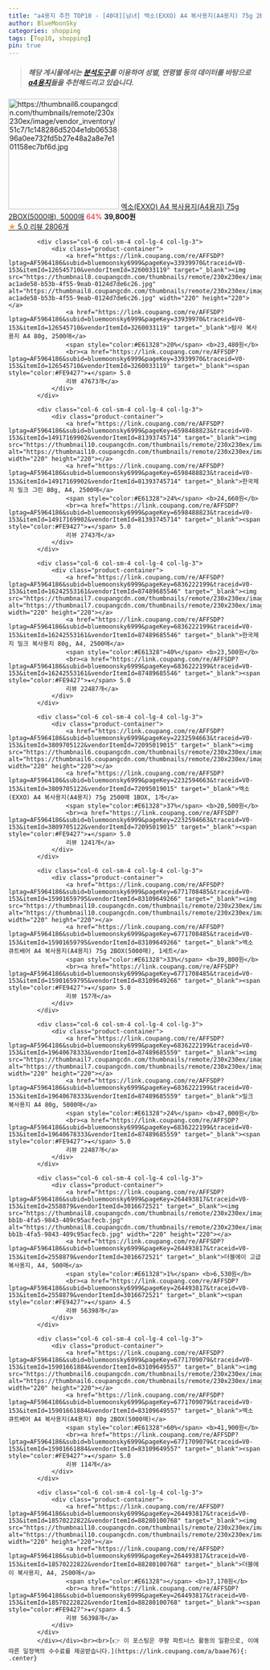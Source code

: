 ```yaml
---
title: "a4용지 추천 TOP10 - [40대][남녀] 엑소(EXXO) A4 복사용지(A4용지) 75g 2BOX(5000매), 5000매"
author: BlueMoonSky
categories: shopping
tags: [Top10, shopping]
pin: true
---
```


> ##### 해당 게시물에서는 [**분석도구**](https://itemscout.io/)를 이용하여 **성별**, **연령별** 등의 데이터를 바탕으로 [**a4용지**](https://link.coupang.com/a/baae76)들을 추천해드리고 있습니다.
<div class="container"><div class="row">
            <div class="col-6 col-sm-4 col-lg-4 col-lg-3">
                <div class="product-container">
                    <a href="https://link.coupang.com/re/AFFSDP?lptag=AF5964186&subid=bluemoonsky6999&pageKey=6137194391&traceid=V0-153&itemId=19305887113&vendorItemId=72083096402" target="_blank"><img src="https://thumbnail6.coupangcdn.com/thumbnails/remote/230x230ex/image/vendor_inventory/51c7/1c148286d5204e1db0653896a0ee732fd5b27e48a2a8e7e101158ec7bf6d.jpg" alt="https://thumbnail6.coupangcdn.com/thumbnails/remote/230x230ex/image/vendor_inventory/51c7/1c148286d5204e1db0653896a0ee732fd5b27e48a2a8e7e101158ec7bf6d.jpg" width="220" height="220"></a>
                    <a href="https://link.coupang.com/re/AFFSDP?lptag=AF5964186&subid=bluemoonsky6999&pageKey=6137194391&traceid=V0-153&itemId=19305887113&vendorItemId=72083096402" target="_blank">엑소(EXXO) A4 복사용지(A4용지) 75g 2BOX(5000매), 5000매</a>
                    <span style="color:#E61328">64%</span> <b>39,800원</b>
                    <br><a href="https://link.coupang.com/re/AFFSDP?lptag=AF5964186&subid=bluemoonsky6999&pageKey=6137194391&traceid=V0-153&itemId=19305887113&vendorItemId=72083096402" target="_blank"><span style="color:#FE9427">★</span> 5.0
                    리뷰 2806개</a>
                </div>
            </div>
            
            <div class="col-6 col-sm-4 col-lg-4 col-lg-3">
                <div class="product-container">
                    <a href="https://link.coupang.com/re/AFFSDP?lptag=AF5964186&subid=bluemoonsky6999&pageKey=33939970&traceid=V0-153&itemId=126545710&vendorItemId=3260033119" target="_blank"><img src="https://thumbnail8.coupangcdn.com/thumbnails/remote/230x230ex/image/retail/images/161374574856290-ac1ade58-b53b-4f55-9eab-0124d7de6c26.jpg" alt="https://thumbnail8.coupangcdn.com/thumbnails/remote/230x230ex/image/retail/images/161374574856290-ac1ade58-b53b-4f55-9eab-0124d7de6c26.jpg" width="220" height="220"></a>
                    <a href="https://link.coupang.com/re/AFFSDP?lptag=AF5964186&subid=bluemoonsky6999&pageKey=33939970&traceid=V0-153&itemId=126545710&vendorItemId=3260033119" target="_blank">탐사 복사용지 A4 80g, 2500매</a>
                    <span style="color:#E61328">20%</span> <b>23,480원</b>
                    <br><a href="https://link.coupang.com/re/AFFSDP?lptag=AF5964186&subid=bluemoonsky6999&pageKey=33939970&traceid=V0-153&itemId=126545710&vendorItemId=3260033119" target="_blank"><span style="color:#FE9427">★</span> 5.0
                    리뷰 47673개</a>
                </div>
            </div>
            
            <div class="col-6 col-sm-4 col-lg-4 col-lg-3">
                <div class="product-container">
                    <a href="https://link.coupang.com/re/AFFSDP?lptag=AF5964186&subid=bluemoonsky6999&pageKey=6598488823&traceid=V0-153&itemId=14917169902&vendorItemId=81393745714" target="_blank"><img src="https://thumbnail10.coupangcdn.com/thumbnails/remote/230x230ex/image/vendor_inventory/369d/ce877b07b8ca9f32fc3315b019f4249376c585f10ea26d855f803afa093c.jpg" alt="https://thumbnail10.coupangcdn.com/thumbnails/remote/230x230ex/image/vendor_inventory/369d/ce877b07b8ca9f32fc3315b019f4249376c585f10ea26d855f803afa093c.jpg" width="220" height="220"></a>
                    <a href="https://link.coupang.com/re/AFFSDP?lptag=AF5964186&subid=bluemoonsky6999&pageKey=6598488823&traceid=V0-153&itemId=14917169902&vendorItemId=81393745714" target="_blank">한국제지 밀크 그린 80g, A4, 2500매</a>
                    <span style="color:#E61328">24%</span> <b>24,660원</b>
                    <br><a href="https://link.coupang.com/re/AFFSDP?lptag=AF5964186&subid=bluemoonsky6999&pageKey=6598488823&traceid=V0-153&itemId=14917169902&vendorItemId=81393745714" target="_blank"><span style="color:#FE9427">★</span> 5.0
                    리뷰 2743개</a>
                </div>
            </div>
            
            <div class="col-6 col-sm-4 col-lg-4 col-lg-3">
                <div class="product-container">
                    <a href="https://link.coupang.com/re/AFFSDP?lptag=AF5964186&subid=bluemoonsky6999&pageKey=6836222199&traceid=V0-153&itemId=16242553161&vendorItemId=87489685546" target="_blank"><img src="https://thumbnail7.coupangcdn.com/thumbnails/remote/230x230ex/image/vendor_inventory/467b/2bb6662dbc8fe26bd3609f4c05a0a5381ac20980194e6f0c8b5206336c85.jpg" alt="https://thumbnail7.coupangcdn.com/thumbnails/remote/230x230ex/image/vendor_inventory/467b/2bb6662dbc8fe26bd3609f4c05a0a5381ac20980194e6f0c8b5206336c85.jpg" width="220" height="220"></a>
                    <a href="https://link.coupang.com/re/AFFSDP?lptag=AF5964186&subid=bluemoonsky6999&pageKey=6836222199&traceid=V0-153&itemId=16242553161&vendorItemId=87489685546" target="_blank">한국제지 밀크 복사용지 80g, A4, 2500매</a>
                    <span style="color:#E61328">40%</span> <b>23,500원</b>
                    <br><a href="https://link.coupang.com/re/AFFSDP?lptag=AF5964186&subid=bluemoonsky6999&pageKey=6836222199&traceid=V0-153&itemId=16242553161&vendorItemId=87489685546" target="_blank"><span style="color:#FE9427">★</span> 5.0
                    리뷰 22487개</a>
                </div>
            </div>
            
            <div class="col-6 col-sm-4 col-lg-4 col-lg-3">
                <div class="product-container">
                    <a href="https://link.coupang.com/re/AFFSDP?lptag=AF5964186&subid=bluemoonsky6999&pageKey=2232594663&traceid=V0-153&itemId=3809705122&vendorItemId=72095019015" target="_blank"><img src="https://thumbnail6.coupangcdn.com/thumbnails/remote/230x230ex/image/vendor_inventory/2bea/dda826883a1edf84b6f0da6c4f9e64fadf787474bfccfae2b788747c76ee.jpg" alt="https://thumbnail6.coupangcdn.com/thumbnails/remote/230x230ex/image/vendor_inventory/2bea/dda826883a1edf84b6f0da6c4f9e64fadf787474bfccfae2b788747c76ee.jpg" width="220" height="220"></a>
                    <a href="https://link.coupang.com/re/AFFSDP?lptag=AF5964186&subid=bluemoonsky6999&pageKey=2232594663&traceid=V0-153&itemId=3809705122&vendorItemId=72095019015" target="_blank">엑소(EXXO) A4 복사용지(A4용지) 75g 2500매 1BOX, 1개</a>
                    <span style="color:#E61328">37%</span> <b>20,500원</b>
                    <br><a href="https://link.coupang.com/re/AFFSDP?lptag=AF5964186&subid=bluemoonsky6999&pageKey=2232594663&traceid=V0-153&itemId=3809705122&vendorItemId=72095019015" target="_blank"><span style="color:#FE9427">★</span> 5.0
                    리뷰 1241개</a>
                </div>
            </div>
            
            <div class="col-6 col-sm-4 col-lg-4 col-lg-3">
                <div class="product-container">
                    <a href="https://link.coupang.com/re/AFFSDP?lptag=AF5964186&subid=bluemoonsky6999&pageKey=6771708485&traceid=V0-153&itemId=15901659795&vendorItemId=83109649266" target="_blank"><img src="https://thumbnail10.coupangcdn.com/thumbnails/remote/230x230ex/image/vendor_inventory/21de/816cc2bfc905b0882ff04a0868760748c9979ed5270d5d8402c9bb89636d.jpg" alt="https://thumbnail10.coupangcdn.com/thumbnails/remote/230x230ex/image/vendor_inventory/21de/816cc2bfc905b0882ff04a0868760748c9979ed5270d5d8402c9bb89636d.jpg" width="220" height="220"></a>
                    <a href="https://link.coupang.com/re/AFFSDP?lptag=AF5964186&subid=bluemoonsky6999&pageKey=6771708485&traceid=V0-153&itemId=15901659795&vendorItemId=83109649266" target="_blank">엑소 큐트베어 A4 복사용지(A4용지) 75g 2BOX(5000매), 1세트</a>
                    <span style="color:#E61328">33%</span> <b>39,800원</b>
                    <br><a href="https://link.coupang.com/re/AFFSDP?lptag=AF5964186&subid=bluemoonsky6999&pageKey=6771708485&traceid=V0-153&itemId=15901659795&vendorItemId=83109649266" target="_blank"><span style="color:#FE9427">★</span> 5.0
                    리뷰 157개</a>
                </div>
            </div>
            
            <div class="col-6 col-sm-4 col-lg-4 col-lg-3">
                <div class="product-container">
                    <a href="https://link.coupang.com/re/AFFSDP?lptag=AF5964186&subid=bluemoonsky6999&pageKey=6836222199&traceid=V0-153&itemId=19640678333&vendorItemId=87489685559" target="_blank"><img src="https://thumbnail7.coupangcdn.com/thumbnails/remote/230x230ex/image/vendor_inventory/02d3/bd3e5433a3cd9b6e34bb1b244237080a5fffc1f8547ca73789565fd1ca30.jpg" alt="https://thumbnail7.coupangcdn.com/thumbnails/remote/230x230ex/image/vendor_inventory/02d3/bd3e5433a3cd9b6e34bb1b244237080a5fffc1f8547ca73789565fd1ca30.jpg" width="220" height="220"></a>
                    <a href="https://link.coupang.com/re/AFFSDP?lptag=AF5964186&subid=bluemoonsky6999&pageKey=6836222199&traceid=V0-153&itemId=19640678333&vendorItemId=87489685559" target="_blank">밀크 복사용지 A4 80g, 5000매</a>
                    <span style="color:#E61328">24%</span> <b>47,000원</b>
                    <br><a href="https://link.coupang.com/re/AFFSDP?lptag=AF5964186&subid=bluemoonsky6999&pageKey=6836222199&traceid=V0-153&itemId=19640678333&vendorItemId=87489685559" target="_blank"><span style="color:#FE9427">★</span> 5.0
                    리뷰 22487개</a>
                </div>
            </div>
            
            <div class="col-6 col-sm-4 col-lg-4 col-lg-3">
                <div class="product-container">
                    <a href="https://link.coupang.com/re/AFFSDP?lptag=AF5964186&subid=bluemoonsky6999&pageKey=264493817&traceid=V0-153&itemId=2558879&vendorItemId=3016672521" target="_blank"><img src="https://thumbnail8.coupangcdn.com/thumbnails/remote/230x230ex/image/product/image/vendoritem/2017/09/15/3001503874/1aa35d40-bb1b-4fa5-9843-409c95acfecb.jpg" alt="https://thumbnail8.coupangcdn.com/thumbnails/remote/230x230ex/image/product/image/vendoritem/2017/09/15/3001503874/1aa35d40-bb1b-4fa5-9843-409c95acfecb.jpg" width="220" height="220"></a>
                    <a href="https://link.coupang.com/re/AFFSDP?lptag=AF5964186&subid=bluemoonsky6999&pageKey=264493817&traceid=V0-153&itemId=2558879&vendorItemId=3016672521" target="_blank">더블에이 고급 복사용지, A4, 500매</a>
                    <span style="color:#E61328">1%</span> <b>6,530원</b>
                    <br><a href="https://link.coupang.com/re/AFFSDP?lptag=AF5964186&subid=bluemoonsky6999&pageKey=264493817&traceid=V0-153&itemId=2558879&vendorItemId=3016672521" target="_blank"><span style="color:#FE9427">★</span> 4.5
                    리뷰 56398개</a>
                </div>
            </div>
            
            <div class="col-6 col-sm-4 col-lg-4 col-lg-3">
                <div class="product-container">
                    <a href="https://link.coupang.com/re/AFFSDP?lptag=AF5964186&subid=bluemoonsky6999&pageKey=6771709079&traceid=V0-153&itemId=15901661884&vendorItemId=83109649557" target="_blank"><img src="https://thumbnail6.coupangcdn.com/thumbnails/remote/230x230ex/image/vendor_inventory/6bb8/511fcb350891c885c6cb7fd792adfe28691ab3badbb89f1e5cddfbec56b9.jpg" alt="https://thumbnail6.coupangcdn.com/thumbnails/remote/230x230ex/image/vendor_inventory/6bb8/511fcb350891c885c6cb7fd792adfe28691ab3badbb89f1e5cddfbec56b9.jpg" width="220" height="220"></a>
                    <a href="https://link.coupang.com/re/AFFSDP?lptag=AF5964186&subid=bluemoonsky6999&pageKey=6771709079&traceid=V0-153&itemId=15901661884&vendorItemId=83109649557" target="_blank">엑소 큐트베어 A4 복사용지(A4용지) 80g 2BOX(5000매)</a>
                    <span style="color:#E61328">60%</span> <b>41,900원</b>
                    <br><a href="https://link.coupang.com/re/AFFSDP?lptag=AF5964186&subid=bluemoonsky6999&pageKey=6771709079&traceid=V0-153&itemId=15901661884&vendorItemId=83109649557" target="_blank"><span style="color:#FE9427">★</span> 5.0
                    리뷰 114개</a>
                </div>
            </div>
            
            <div class="col-6 col-sm-4 col-lg-4 col-lg-3">
                <div class="product-container">
                    <a href="https://link.coupang.com/re/AFFSDP?lptag=AF5964186&subid=bluemoonsky6999&pageKey=264493817&traceid=V0-153&itemId=18570222822&vendorItemId=88280100768" target="_blank"><img src="https://thumbnail10.coupangcdn.com/thumbnails/remote/230x230ex/image/vendor_inventory/b115/7e1370b0c650cd461938ea309c22067cbda1b2228da6d9960fd910f2d75b.jpg" alt="https://thumbnail10.coupangcdn.com/thumbnails/remote/230x230ex/image/vendor_inventory/b115/7e1370b0c650cd461938ea309c22067cbda1b2228da6d9960fd910f2d75b.jpg" width="220" height="220"></a>
                    <a href="https://link.coupang.com/re/AFFSDP?lptag=AF5964186&subid=bluemoonsky6999&pageKey=264493817&traceid=V0-153&itemId=18570222822&vendorItemId=88280100768" target="_blank">더블에이 복사용지, A4, 2500매</a>
                    <span style="color:#E61328"></span> <b>17,170원</b>
                    <br><a href="https://link.coupang.com/re/AFFSDP?lptag=AF5964186&subid=bluemoonsky6999&pageKey=264493817&traceid=V0-153&itemId=18570222822&vendorItemId=88280100768" target="_blank"><span style="color:#FE9427">★</span> 4.5
                    리뷰 56398개</a>
                </div>
            </div>
            </div></div><br><br>[👉 이 포스팅은 쿠팡 파트너스 활동의 일환으로, 이에 따른 일정액의 수수료를 제공받습니다.](https://link.coupang.com/a/baae76){: .center}
